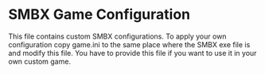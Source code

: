 SMBX Game Configuration
=======

This file contains custom SMBX configurations. To apply your own configuration copy game.ini to the same place where the SMBX exe file is and modify this file. You have to provide this file if you want to use it in your own custom game.



